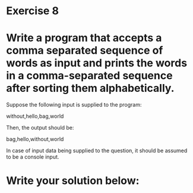 # Exercise 8
# Write a program that accepts a comma separated sequence of words as input and prints the words in a comma-separated sequence after sorting them alphabetically.

Suppose the following input is supplied to the program:

without,hello,bag,world

Then, the output should be:

bag,hello,without,world



In case of input data being supplied to the question, it should be assumed to be a console input.





# Write your solution below:
